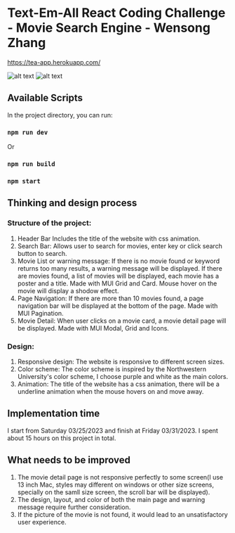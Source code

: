 # Text-Em-All React Coding Challenge - Movie Search Engine - Wensong Zhang

https://tea-app.herokuapp.com/

![alt text](https://drive.google.com/uc?export=view&id=1zHnSfOwByLFbnDggI-nCy03T7D7VaUP3)
![alt text](https://drive.google.com/uc?export=view&id=1HCvLuEibi_yapXsPKYA6X7fOHqox6VkB)
## Available Scripts
In the project directory, you can run:
### `npm run dev`
Or
### `npm run build`
### `npm start`

## Thinking and design process
### Structure of the project:
1. Header Bar
    Includes the title of the website with css animation.
2. Search Bar:
    Allows user to search for movies, enter key or click search button to search.
3. Movie List or warning message:
    If there is no movie found or keyword returns too many results, a warning message will be displayed.
    If there are movies found, a list of movies will be displayed, each movie has a poster and a title. 
    Made with MUI Grid and Card.
    Mouse hover on the movie will display a shodow effect.
4. Page Navigation:
    If there are more than 10 movies found, a page navigation bar will be displayed at the bottom of the page.
    Made with MUI Pagination.
5. Movie Detail:
    When user clicks on a movie card, a movie detail page will be displayed.
    Made with MUI Modal, Grid and Icons.
### Design:
1. Responsive design:
    The website is responsive to different screen sizes.
2. Color scheme:
    The color scheme is inspired by the Northwestern University's color scheme, I choose purple and white as the main colors.
3. Animation:
    The title of the website has a css animation, there will be a underline animation when the mouse hovers on and move away.

## Implementation time
I start from Saturday 03/25/2023 and finish at Friday 03/31/2023.
I spent about 15 hours on this project in total.

## What needs to be improved
1. The movie detail page is not responsive perfectly to some screen(I use 13 inch Mac,
styles may different on windows or other size screens, specially on the samll size screen,
the scroll bar will be displayed).
2. The design, layout, and color of both the main page and warning message require further consideration.
3. If the picture of the movie is not found, it would lead to an unsatisfactory user experience.
